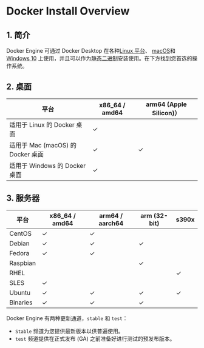 #  Docker Install Overview

##  1. 简介
Docker Engine 可通过 Docker Desktop 在各种[Linux 平台](https://docs.docker.com/desktop/linux/install/)、 [macOS](https://docs.docker.com/desktop/mac/install/)和[Windows 10](https://docs.docker.com/desktop/windows/install/) 上使用，并且可以作为[静态二进制](https://docs.docker.com/engine/install/binaries/)安装使用。在下方找到您首选的操作系统。

##  2. 桌面
|平台|	x86_64 / amd64 |	arm64 (Apple Silicon)）|
|--|--|--|
|适用于 Linux 的 Docker 桌面|	✓	 |
|适用于 Mac (macOS) 的 Docker 桌面|		✓|		✓|
|适用于 Windows 的 Docker 桌面|	✓|

##  3. 服务器
|平台|	x86_64 / amd64|	arm64 / aarch64	|arm (32-bit)|	s390x|
|--|--|--|--|--|
|CentOS|	✓|✓| 	 
|Debian|	✓|✓ |✓ 
|Fedora|	✓|✓ 	 
|Raspbian|	 |	 |✓ 
|RHEL	 |	  | |	 | 	✓
|SLES|	 	 	 	✓
|Ubuntu|	✓ |✓ |✓ |✓ |
|Binaries|	✓ |✓ |✓ |


Docker Engine 有两种更新通道，`stable` 和 `test`：

 - `Stable` 频道为您提供最新版本以供普遍使用。
 - `test` 频道提供在正式发布 (GA) 之前准备好进行测试的预发布版本。

